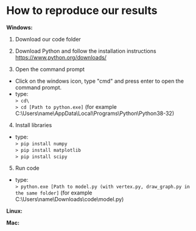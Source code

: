# How to reproduce our results

__Windows:__
1. Download our code folder

2. Download Python and follow the installation instructions
https://www.python.org/downloads/

3. Open the command prompt
* Click on the windows icon, type "cmd" and press enter to open the command prompt.
* type:\
  `> cd\`\
  `> cd [Path to python.exe]` (for example C:\Users\name\AppData\Local\Programs\Python\Python38-32)

4. Install libraries
* type:\
  `> pip install numpy`\
  `> pip install matplotlib`\
  `> pip install scipy`

5. Run code
* type:\
  `> python.exe [Path to model.py (with vertex.py, draw_graph.py in the same folder]` (for example C:\Users\name\Downloads\code\model.py)


__Linux:__

__Mac:__
